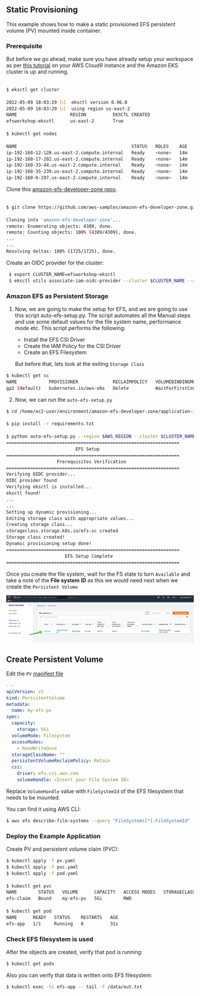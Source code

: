 ## Static Provisioning
This example shows how to make a static provisioned EFS persistent volume (PV) mounted inside container.

### Prerequisite 
But before we go ahead, make sure you have already setup your workspace as per [this tutorial](/application-integration/container/eks/) on your AWS Cloud9 instance and the Amazon EKS cluster is up and running. 

```bash

$ eksctl get cluster

2022-05-09 18:03:29 [ℹ]  eksctl version 0.96.0
2022-05-09 18:03:29 [ℹ]  using region us-east-2
NAME                    REGION          EKSCTL CREATED
efsworkshop-eksctl      us-east-2       True

$ kubectl get nodes

NAME                                           STATUS   ROLES    AGE   VERSION
ip-192-168-12-120.us-east-2.compute.internal   Ready    <none>   14m   v1.21.5-eks-9017834
ip-192-168-17-202.us-east-2.compute.internal   Ready    <none>   14m   v1.21.5-eks-9017834
ip-192-168-33-44.us-east-2.compute.internal    Ready    <none>   14m   v1.21.5-eks-9017834
ip-192-168-35-239.us-east-2.compute.internal   Ready    <none>   14m   v1.21.5-eks-9017834
ip-192-168-6-197.us-east-2.compute.internal    Ready    <none>   14m   v1.21.5-eks-9017834


```

Clone this [amazon-efs-developer-zone repo](https://github.com/aws-samples/amazon-efs-developer-zone.git). 

```bash

$ git clone https://github.com/aws-samples/amazon-efs-developer-zone.git

Cloning into 'amazon-efs-developer-zone'...
remote: Enumerating objects: 4309, done.
remote: Counting objects: 100% (4309/4309), done.
...
...
Resolving deltas: 100% (1725/1725), done.

```
Create an OIDC provider for the cluster:

```bash
 $ export CLUSTER_NAME=efsworkshop-eksctl
 $ eksctl utils associate-iam-oidc-provider --cluster $CLUSTER_NAME --approve 
```

### Amazon EFS as Persistent Storage

1. Now, we are going to make the setup for EFS, and we are going to use this script auto-efs-setup.py. The script automates all the Manual steps and use some default values for the file system name, performance mode etc. This script performs the following:

    * Install the EFS CSI Driver
    * Create the IAM Policy for the CSI Driver
    * Create an EFS Filesystem 

   But before that, lets look at the exiting `Storage Class` 

```bash
$ kubectl get sc
NAME            PROVISIONER             RECLAIMPOLICY   VOLUMEBINDINGMODE      ALLOWVOLUMEEXPANSION   AGE
gp2 (default)   kubernetes.io/aws-ebs   Delete          WaitForFirstConsumer   false                  148m
```

2. Now, we can run the `auto-efs-setup.py`

```bash
$ cd /home/ec2-user/environment/amazon-efs-developer-zone/application-integration/container/eks/static_provisioning

$ pip install -r requirements.txt

$ python auto-efs-setup.py --region $AWS_REGION --cluster $CLUSTER_NAME --efs_file_system_name myEFSSP
=================================================================
                          EFS Setup
=================================================================
                   Prerequisites Verification
=================================================================
Verifying OIDC provider...
OIDC provider found
Verifying eksctl is installed...
eksctl found!
...
...
Setting up dynamic provisioning...
Editing storage class with appropriate values...
Creating storage class...
storageclass.storage.k8s.io/efs-sc created
Storage class created!
Dynamic provisioning setup done!
=================================================================
                      EFS Setup Complete
=================================================================
```

Once you create the file system, wait for the FS state to turn `Available` and take a note of the **File system ID** as this we would need next when we create the `Persistent Volume` 

![](/application-integration/container/eks/img/35.png)

## Create Persistent Volume

Edit the `PV` [manifest file](/application-integration/container/eks/static_provisioning/pv.yaml)

```yaml
---
apiVersion: v1
kind: PersistentVolume
metadata:
  name: my-efs-pv
spec:
  capacity:
    storage: 5Gi
  volumeMode: Filesystem
  accessModes:
    - ReadWriteOnce
  storageClassName: ""
  persistentVolumeReclaimPolicy: Retain
  csi:
    driver: efs.csi.aws.com
    volumeHandle: <Insert your File System ID>
```
Replace `VolumeHandle` value with `FileSystemId` of the EFS filesystem that needs to be mounted.

You can find it using AWS CLI:
```bash
$ aws efs describe-file-systems --query "FileSystems[*].FileSystemId"
```

### Deploy the Example Application

Create PV and persistent volume claim (PVC):
```sh
$ kubectl apply -f pv.yaml
$ kubectl apply -f pvc.yaml
$ kubectl apply -f pod.yaml

$ kubectl get pvc
NAME        STATUS   VOLUME      CAPACITY   ACCESS MODES   STORAGECLASS   AGE
efs-claim   Bound    my-efs-pv   5Gi        RWO  

$ kubectl get pod
NAME      READY   STATUS    RESTARTS   AGE
efs-app   1/1     Running   0          31s

```

### Check EFS filesystem is used

After the objects are created, verify that pod is running:

```bash
$ kubectl get pods
```

Also you can verify that data is written onto EFS filesystem:

```bash
$ kubectl exec -ti efs-app -- tail -f /data/out.txt
```

